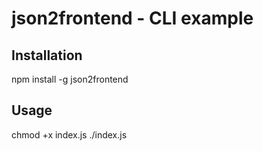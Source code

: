 # json2frontend - CLI example

## Installation

npm install -g json2frontend

## Usage

chmod +x index.js
./index.js

